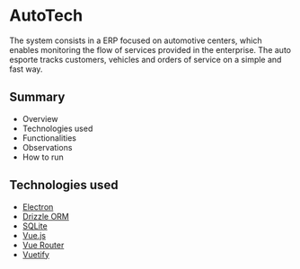 
# AutoTech
  The system consists in a ERP focused on automotive centers, which enables monitoring the flow of services provided in the enterprise. The auto esporte tracks customers, vehicles and orders of service on a simple and fast way.  

## Summary
- Overview
- Technologies used
- Functionalities
- Observations
- How to run

## Technologies used
- [Electron](https://www.electronjs.org/)
- [Drizzle ORM](https://orm.drizzle.team/)
- [SQLite](https://www.sqlite.org/)
- [Vue.js](https://vuejs.org/)
- [Vue Router](https://router.vuejs.org/)
- [Vuetify](https://vuetifyjs.com)
